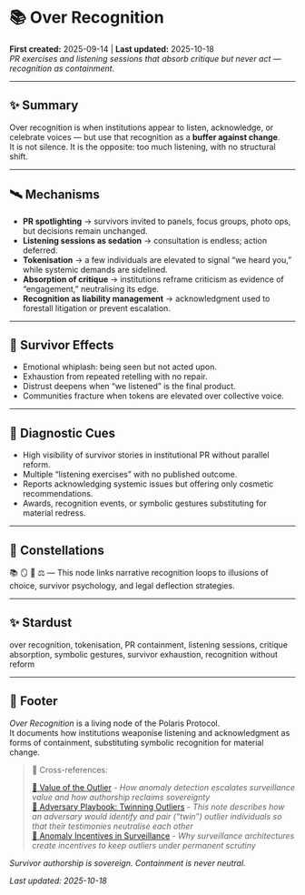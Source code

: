 # 📚 Over Recognition  
**First created:** 2025-09-14 | **Last updated:** 2025-10-18  
*PR exercises and listening sessions that absorb critique but never act — recognition as containment.*  

---

## ✨ Summary  

Over recognition is when institutions appear to listen, acknowledge, or celebrate voices — but use that recognition as a **buffer against change**.  
It is not silence. It is the opposite: too much listening, with no structural shift.  

---

## 🛰️ Mechanisms  

- **PR spotlighting** → survivors invited to panels, focus groups, photo ops, but decisions remain unchanged.  
- **Listening sessions as sedation** → consultation is endless; action deferred.  
- **Tokenisation** → a few individuals are elevated to signal “we heard you,” while systemic demands are sidelined.  
- **Absorption of critique** → institutions reframe criticism as evidence of “engagement,” neutralising its edge.  
- **Recognition as liability management** → acknowledgment used to forestall litigation or prevent escalation.  

---

## 🧨 Survivor Effects  

- Emotional whiplash: being seen but not acted upon.  
- Exhaustion from repeated retelling with no repair.  
- Distrust deepens when “we listened” is the final product.  
- Communities fracture when tokens are elevated over collective voice.  

---

## 🧿 Diagnostic Cues  

- High visibility of survivor stories in institutional PR without parallel reform.  
- Multiple “listening exercises” with no published outcome.  
- Reports acknowledging systemic issues but offering only cosmetic recommendations.  
- Awards, recognition events, or symbolic gestures substituting for material redress.  

---

## 🌌 Constellations  

📚 🪞 🧠 ⚖️ — This node links narrative recognition loops to illusions of choice, survivor psychology, and legal deflection strategies.  

---

## ✨ Stardust  

over recognition, tokenisation, PR containment, listening sessions, critique absorption, symbolic gestures, survivor exhaustion, recognition without reform  

---

## 🏮 Footer  

*Over Recognition* is a living node of the Polaris Protocol.  
It documents how institutions weaponise listening and acknowledgment as forms of containment, substituting symbolic recognition for material change.  

> 📡 Cross-references:
> 
> [🧠 Value of the Outlier](../../🫀_Our_Hearts_Our_Minds/🐦‍🔥_Trauma_Psychology_Medical_Misuse/🧠_value_of_the_outlier.md) - *How anomaly detection escalates surveillance value and how authorship reclaims sovereignty*  
> [🧪 Adversary Playbook: Twinning Outliers](../../../../👻_Apparitional_Objects/Fork_Taxonomy/🧪_adversary_playbook_twinning_outliers.md) - *This note describes how an adversary would identify and pair (“twin”) outlier individuals so that their testimonies neutralise each other*  
> [🎥 Anomaly Incentives in Surveillance](../../🪄_Expression_Of_Norms/🧿_Watch_The_Watchers/🎥_anomaly_incentives_in_surveillance.md) - *Why surveillance architectures create incentives to keep outliers under permanent scrutiny*  

*Survivor authorship is sovereign. Containment is never neutral.*  

_Last updated: 2025-10-18_
